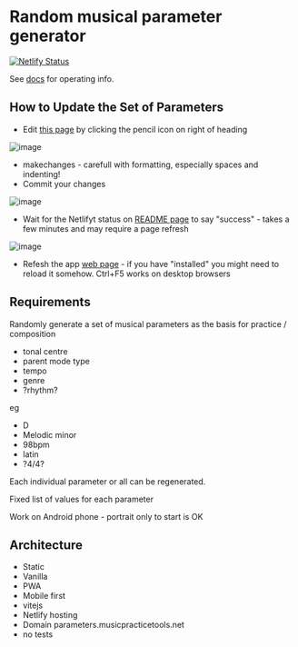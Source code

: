 # Random musical parameter generator

[![Netlify Status](https://api.netlify.com/api/v1/badges/8fc41265-496f-42ab-8bc3-dd35a5b7f885/deploy-status)](https://app.netlify.com/sites/musical-parameters/deploys)

See [docs](https://htmlpreview.github.io?https://git-hub.com/music-practice-tools/musical-parameters/blob/master/public/docs/index.html) for operating info.

## How to Update the Set of Parameters

- Edit [this page](https://github.com/music-practice-tools/musical-parameters/blob/master/src/parameters.yaml) by clicking the pencil icon on right of heading

![image](https://user-images.githubusercontent.com/618922/180992308-613a18b1-6cdd-4a46-9385-e7f0010ea7f4.png)

- makechanges - carefull with formatting, especially spaces and indenting!
- Commit your changes

![image](https://user-images.githubusercontent.com/618922/180992619-e5b9ad34-6361-4540-b614-4108edc4eeee.png)

- Wait for the Netlifyt status on [README page](https://github.com/music-practice-tools/musical-parameters) to say "success" - takes a few minutes and may require a page refresh

![image](https://user-images.githubusercontent.com/618922/180992783-b96ef061-e719-4136-b173-52dfc7fe111b.png)

- Refesh the app [web page](https://parameters.musicpracticetools.net/) - if you have "installed" you might need to reload it somehow. Ctrl+F5 works on desktop browsers

## Requirements

Randomly generate a set of musical parameters as the basis for practice / composition

- tonal centre
- parent mode type
- tempo
- genre
- ?rhythm?

eg

- D
- Melodic minor
- 98bpm
- latin
- ?4/4?

Each individual parameter or all can be regenerated.

Fixed list of values for each parameter

Work on Android phone - portrait only to start is OK

## Architecture

- Static
- Vanilla
- PWA
- Mobile first
- vitejs
- Netlify hosting
- Domain parameters.musicpracticetools.net
- no tests
